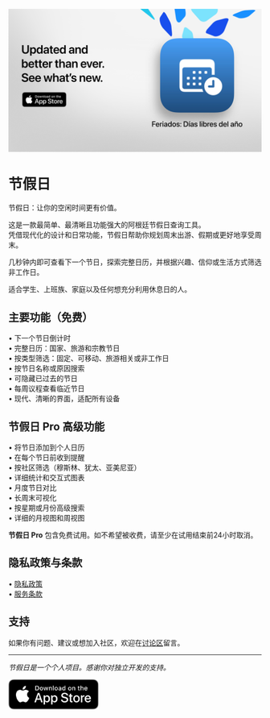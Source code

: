[![节假日 App](images/banner.png)](https://apps.apple.com/app/id6744455042)  

# 节假日  

节假日：让你的空闲时间更有价值。  

这是一款最简单、最清晰且功能强大的阿根廷节假日查询工具。  
凭借现代化的设计和日常功能，节假日帮助你规划周末出游、假期或更好地享受周末。  

几秒钟内即可查看下一个节日，探索完整日历，并根据兴趣、信仰或生活方式筛选非工作日。  

适合学生、上班族、家庭以及任何想充分利用休息日的人。  

## 主要功能（免费）  

• 下一个节日倒计时  
• 完整日历：国家、旅游和宗教节日  
• 按类型筛选：固定、可移动、旅游相关或非工作日  
• 按节日名称或原因搜索  
• 可隐藏已过去的节日  
• 每周议程查看临近节日  
• 现代、清晰的界面，适配所有设备  

## 节假日 Pro 高级功能  

• 将节日添加到个人日历  
• 在每个节日前收到提醒  
• 按社区筛选（穆斯林、犹太、亚美尼亚）  
• 详细统计和交互式图表  
• 月度节日对比  
• 长周末可视化  
• 按星期或月份高级搜索  
• 详细的月视图和周视图  

**节假日 Pro** 包含免费试用。如不希望被收费，请至少在试用结束前24小时取消。  

## 隐私政策与条款  

• [隐私政策](https://lucasditomase.github.io/feriados/zh-Hans/privacy-policy)  
• [服务条款](https://lucasditomase.github.io/feriados/zh-Hans/terms-and-conditions)  

## 支持  

如果你有问题、建议或想加入社区，欢迎在[讨论区](https://github.com/lucasditomase/feriados/discussions)留言。  

---  

*节假日是一个个人项目。感谢你对独立开发的支持。*  

<p align="left">  
  <a href="https://apps.apple.com/app/id6744455042">  
    <img src="images/download-badge.svg" alt="Download on the App Store" height="60">  
  </a>  
</p>  
